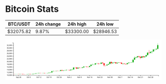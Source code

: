 # Bitcoin Stats

BTC/USDT|24h change|24h high|24h low|
|---|---|---|---|
|$32075.82|9.87%|$33300.00|$28946.53|

<img src="./chart.svg">
